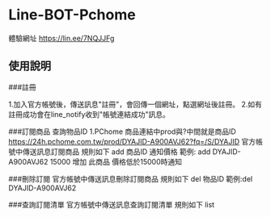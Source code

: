 # Line-BOT-Pchome

體驗網址
https://lin.ee/7NQJJFg

## 使用說明

###註冊

1.加入官方帳號後，傳送訊息"註冊"，會回傳一個網址，點選網址後註冊。
2.如有註冊成功會在line_notify收到"帳號連結成功"訊息。

###訂閱商品
查詢物品ID
1.PChome 商品連結中prod與?中間就是商品ID
https://24h.pchome.com.tw/prod/DYAJID-A900AVJ62?fq=/S/DYAJID
官方帳號中傳送訊息訂閱商品
規則如下
add	商品ID 通知價格
範例: add DYAJID-A900AVJ62 15000
	 增加 此商品			  價格低於15000時通知

###刪除訂閱
官方帳號中傳送訊息刪除訂閱商品
規則如下
del 物品ID
範例:del DYAJID-A900AVJ62

###查詢訂閱清單
官方帳號中傳送訊息查詢訂閱清單
規則如下
list



